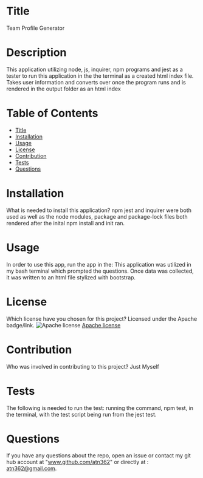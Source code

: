 
  
# Title 

Team Profile Generator



# Description

This application utilizing node, js, inquirer, npm programs and jest as a tester to run this application in the the terminal as a created html index file.  Takes user information and converts over once the program runs and is rendered in the output folder as an html index

# Table of Contents 
* [Title](#title)
* [Installation](#installation)
* [Usage](#usage)
* [License](#license)
* [Contribution](#contribution)
* [Tests](#tests)
* [Questions](#questions)

# Installation
What is needed to install this application? npm jest and inquirer were both used as well as the node modules, package and package-lock files both rendered after the inital npm install and init ran.

# Usage
In order to use this app, run the app in the: This application was utilized in my bash terminal which prompted the questions.  Once data was collected, it was written to an html file stylized with bootstrap.

# License
Which license have you chosen for this project? Licensed under the Apache badge/link.
![Apache license](https://img.shields.io/badge/License-Apache%202.0-green.svg)
[Apache license](https://www.apache.org/licenses/LICENSE-2.0)

# Contribution
​Who was involved in contributing to this project? Just Myself

# Tests
The following is needed to run the test: running the command,  npm test, in the terminal, with the test script being run from the jest test. 

# Questions
If you have any questions about the repo, open an issue or contact my git hub account at "www.github.com/atn362" or  directly at : atn362@gmail.com.
